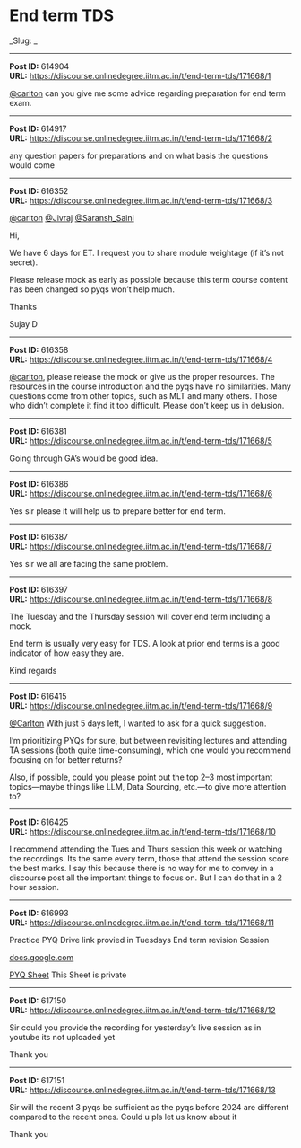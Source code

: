 # End term TDS
_Slug: _

---
**Post ID:** 614904  
**URL:** https://discourse.onlinedegree.iitm.ac.in/t/end-term-tds/171668/1  

[@carlton](/u/carlton) can you give me some advice regarding preparation for end term exam.

---
**Post ID:** 614917  
**URL:** https://discourse.onlinedegree.iitm.ac.in/t/end-term-tds/171668/2  

any question papers for preparations and on what basis the questions would come

---
**Post ID:** 616352  
**URL:** https://discourse.onlinedegree.iitm.ac.in/t/end-term-tds/171668/3  

[@carlton](/u/carlton) [@Jivraj](/u/jivraj) [@Saransh_Saini](/u/saransh_saini)


Hi,


We have 6 days for ET. I request you to share module weightage (if it’s not secret).


Please release mock as early as possible because this term course content has been changed so pyqs won’t help much.


Thanks


Sujay D

---
**Post ID:** 616358  
**URL:** https://discourse.onlinedegree.iitm.ac.in/t/end-term-tds/171668/4  

[@carlton](/u/carlton), please release the mock or give us the proper resources. The resources in the course introduction and the pyqs have no similarities. Many questions come from other topics, such as MLT and many others. Those who didn’t complete it find it too difficult. Please don’t keep us in delusion.

---
**Post ID:** 616381  
**URL:** https://discourse.onlinedegree.iitm.ac.in/t/end-term-tds/171668/5  

Going through GA’s would be good idea.

---
**Post ID:** 616386  
**URL:** https://discourse.onlinedegree.iitm.ac.in/t/end-term-tds/171668/6  

Yes sir please it will help us to prepare better for end term.

---
**Post ID:** 616387  
**URL:** https://discourse.onlinedegree.iitm.ac.in/t/end-term-tds/171668/7  

Yes sir we all are facing the same problem.

---
**Post ID:** 616397  
**URL:** https://discourse.onlinedegree.iitm.ac.in/t/end-term-tds/171668/8  

The Tuesday and the Thursday session will cover end term including a mock.


End term is usually very easy for TDS. A look at prior end terms is a good indicator of how easy they are.


Kind regards

---
**Post ID:** 616415  
**URL:** https://discourse.onlinedegree.iitm.ac.in/t/end-term-tds/171668/9  

[@Carlton](/u/carlton) With just 5 days left, I wanted to ask for a quick suggestion.


I’m prioritizing PYQs for sure, but between revisiting lectures and attending TA sessions (both quite time-consuming), which one would you recommend focusing on for better returns?


Also, if possible, could you please point out the top 2–3 most important topics—maybe things like LLM, Data Sourcing, etc.—to give more attention to?

---
**Post ID:** 616425  
**URL:** https://discourse.onlinedegree.iitm.ac.in/t/end-term-tds/171668/10  

I recommend attending the Tues and Thurs session this week or watching the recordings. Its the same every term, those that attend the session score the best marks. I say this because there is no way for me to convey in a discourse post all the important things to focus on. But I can do that in a 2 hour session.

---
**Post ID:** 616993  
**URL:** https://discourse.onlinedegree.iitm.ac.in/t/end-term-tds/171668/11  

Practice PYQ Drive link provied in Tuesdays End term revision Session



[docs.google.com](https://docs.google.com/spreadsheets/d/1x5KAXRlvZLvRjrRfIxFWuNpc8wwboLc21PpYKn8Fv90/edit?usp=drivesdk)


[](https://docs.google.com/spreadsheets/d/1x5KAXRlvZLvRjrRfIxFWuNpc8wwboLc21PpYKn8Fv90/edit?usp=drivesdk)
[PYQ Sheet](https://docs.google.com/spreadsheets/d/1x5KAXRlvZLvRjrRfIxFWuNpc8wwboLc21PpYKn8Fv90/edit?usp=drivesdk)
This Sheet is private

---
**Post ID:** 617150  
**URL:** https://discourse.onlinedegree.iitm.ac.in/t/end-term-tds/171668/12  

Sir could you provide the recording for yesterday’s live session as in youtube its not uploaded yet


Thank you

---
**Post ID:** 617151  
**URL:** https://discourse.onlinedegree.iitm.ac.in/t/end-term-tds/171668/13  

Sir will the recent 3 pyqs be sufficient as the pyqs before 2024 are different compared to the recent ones. Could u pls let us know about it


Thank you

